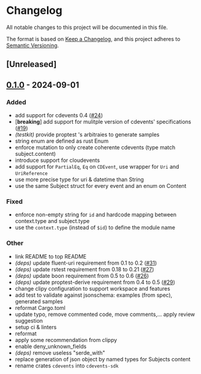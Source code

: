 # Changelog
All notable changes to this project will be documented in this file.

The format is based on [Keep a Changelog](https://keepachangelog.com/en/1.0.0/),
and this project adheres to [Semantic Versioning](https://semver.org/spec/v2.0.0.html).

## [Unreleased]

## [0.1.0](https://github.com/cdevents/sdk-rust/releases/tag/cdevents-sdk-v0.1.0) - 2024-09-01

### Added
- add support for cdevents 0.4 ([#24](https://github.com/cdevents/sdk-rust/pull/24))
- [**breaking**] add support for mulitple version of cdevents' specifications  ([#19](https://github.com/cdevents/sdk-rust/pull/19))
- *(testkit)* provide proptest 's arbitraies to generate samples
- string enum are defined as rust Enum
- enforce mutation to only create coherente cdevents (type match subject.content)
- introduce support for cloudevents
- add support for `PartialEq`, `Eq` on `CDEvent`, use wrapper for `Uri` and `UriReference`
- use more precise type for uri & datetime than String
- use the same Subject struct for every event and an enum on Content

### Fixed
- enforce non-empty string for `id` and hardcode mapping between context.type and subject.type
- use the `context.type` (instead of `$id`) to define the module name

### Other
- link README to top README
- *(deps)* update fluent-uri requirement from 0.1 to 0.2 ([#31](https://github.com/cdevents/sdk-rust/pull/31))
- *(deps)* update rstest requirement from 0.18 to 0.21 ([#27](https://github.com/cdevents/sdk-rust/pull/27))
- *(deps)* update boon requirement from 0.5 to 0.6 ([#26](https://github.com/cdevents/sdk-rust/pull/26))
- *(deps)* update proptest-derive requirement from 0.4 to 0.5 ([#29](https://github.com/cdevents/sdk-rust/pull/29))
- change clipy configuration to support workspace and features
- add test to validate against jsonschema: examples (from spec), generated samples
- reformat Cargo.toml
- update typo, remove commented code, move comments,... apply review suggestion
- setup ci & linters
- reformat
- apply some recommendation from clippy
- enable deny_unknown_fields
- *(deps)* remove useless "serde_with"
- replace generation of json object by named types for Subjects content
- rename crates `cdevents` into `cdevents-sdk`
